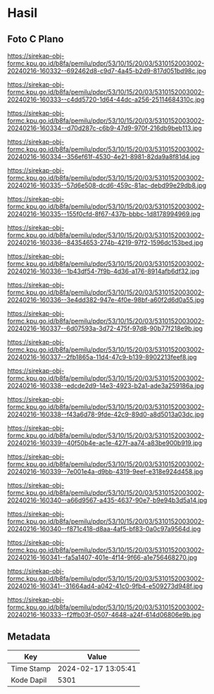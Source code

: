 # Hasil

## Foto C Plano

https://sirekap-obj-formc.kpu.go.id/b8fa/pemilu/pdpr/53/10/15/20/03/5310152003002-20240216-160332--692462d8-c9d7-4a45-b2d9-817d051bd98c.jpg

https://sirekap-obj-formc.kpu.go.id/b8fa/pemilu/pdpr/53/10/15/20/03/5310152003002-20240216-160333--c4dd5720-1d64-44dc-a256-25114684310c.jpg

https://sirekap-obj-formc.kpu.go.id/b8fa/pemilu/pdpr/53/10/15/20/03/5310152003002-20240216-160334--d70d287c-c6b9-47d9-970f-216db9beb113.jpg

https://sirekap-obj-formc.kpu.go.id/b8fa/pemilu/pdpr/53/10/15/20/03/5310152003002-20240216-160334--356ef61f-4530-4e21-8981-82da9a8f81d4.jpg

https://sirekap-obj-formc.kpu.go.id/b8fa/pemilu/pdpr/53/10/15/20/03/5310152003002-20240216-160335--57d6e508-dcd6-459c-81ac-debd99e29db8.jpg

https://sirekap-obj-formc.kpu.go.id/b8fa/pemilu/pdpr/53/10/15/20/03/5310152003002-20240216-160335--155f0cfd-8f67-437b-bbbc-1d8178994969.jpg

https://sirekap-obj-formc.kpu.go.id/b8fa/pemilu/pdpr/53/10/15/20/03/5310152003002-20240216-160336--84354653-274b-4219-97f2-1596dc153bed.jpg

https://sirekap-obj-formc.kpu.go.id/b8fa/pemilu/pdpr/53/10/15/20/03/5310152003002-20240216-160336--1b43df54-7f9b-4d36-a176-8914afb6df32.jpg

https://sirekap-obj-formc.kpu.go.id/b8fa/pemilu/pdpr/53/10/15/20/03/5310152003002-20240216-160336--3e4dd382-947e-4f0e-98bf-a60f2d6d0a55.jpg

https://sirekap-obj-formc.kpu.go.id/b8fa/pemilu/pdpr/53/10/15/20/03/5310152003002-20240216-160337--6d07593a-3d72-475f-97d8-90b77f218e9b.jpg

https://sirekap-obj-formc.kpu.go.id/b8fa/pemilu/pdpr/53/10/15/20/03/5310152003002-20240216-160337--2fb1865a-11d4-47c9-b139-8902213feef8.jpg

https://sirekap-obj-formc.kpu.go.id/b8fa/pemilu/pdpr/53/10/15/20/03/5310152003002-20240216-160338--edcde2d9-14e3-4923-b2a1-ade3a259186a.jpg

https://sirekap-obj-formc.kpu.go.id/b8fa/pemilu/pdpr/53/10/15/20/03/5310152003002-20240216-160338--f43a6d78-9fde-42c9-89d0-a8d5013a03dc.jpg

https://sirekap-obj-formc.kpu.go.id/b8fa/pemilu/pdpr/53/10/15/20/03/5310152003002-20240216-160339--40f50b4e-ac1e-427f-aa74-a83be900b919.jpg

https://sirekap-obj-formc.kpu.go.id/b8fa/pemilu/pdpr/53/10/15/20/03/5310152003002-20240216-160339--7e001e4a-d9bb-4319-9eef-e318e924d458.jpg

https://sirekap-obj-formc.kpu.go.id/b8fa/pemilu/pdpr/53/10/15/20/03/5310152003002-20240216-160340--a66d9567-a435-4637-90e7-b9e94b3d5a14.jpg

https://sirekap-obj-formc.kpu.go.id/b8fa/pemilu/pdpr/53/10/15/20/03/5310152003002-20240216-160340--f871c418-d8aa-4af5-bf83-0a0c97a9564d.jpg

https://sirekap-obj-formc.kpu.go.id/b8fa/pemilu/pdpr/53/10/15/20/03/5310152003002-20240216-160341--fa5a1407-401e-4f14-9f66-a1e756468270.jpg

https://sirekap-obj-formc.kpu.go.id/b8fa/pemilu/pdpr/53/10/15/20/03/5310152003002-20240216-160341--31664ad4-a042-41c0-9fb4-e509273d948f.jpg

https://sirekap-obj-formc.kpu.go.id/b8fa/pemilu/pdpr/53/10/15/20/03/5310152003002-20240216-160333--f2ffb03f-0507-4648-a24f-614d06806e9b.jpg


## Metadata

| Key        | Value               |
| ---------- | ------------------- |
| Time Stamp | 2024-02-17 13:05:41 |
| Kode Dapil | 5301                |



